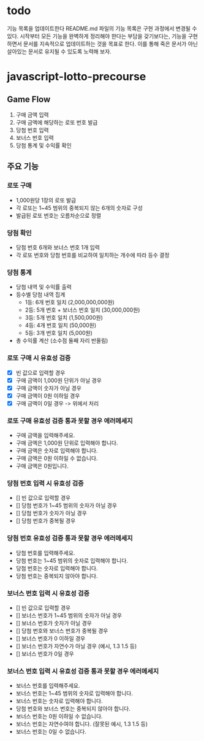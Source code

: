 # todo

기능 목록을 업데이트한다
README.md 파일의 기능 목록은 구현 과정에서 변경될 수 있다. 시작부터 모든 기능을 완벽하게 정리해야 한다는 부담을 갖기보다는, 기능을 구현하면서 문서를 지속적으로 업데이트하는 것을 목표로 한다. 이를 통해 죽은 문서가 아닌 살아있는 문서로 유지될 수 있도록 노력해 보자.

# javascript-lotto-precourse

## Game Flow

1. 구매 금액 입력
2. 구매 금액에 해당하는 로또 번호 발급
3. 당첨 번호 입력
4. 보너스 번호 입력
5. 당첨 통계 및 수익률 확인

## 주요 기능

### 로또 구매

- 1,000원당 1장의 로또 발급
- 각 로또는 1~45 범위의 중복되지 않는 6개의 숫자로 구성
- 발급된 로또 번호는 오름차순으로 정렬

### 당첨 확인

- 당첨 번호 6개와 보너스 번호 1개 입력
- 각 로또 번호와 당첨 번호를 비교하여 일치하는 개수에 따라 등수 결정

### 당첨 통계

- 당첨 내역 및 수익률 출력
- 등수별 당첨 내역 집계
  - 1등: 6개 번호 일치 (2,000,000,000원)
  - 2등: 5개 번호 + 보너스 번호 일치 (30,000,000원)
  - 3등: 5개 번호 일치 (1,500,000원)
  - 4등: 4개 번호 일치 (50,000원)
  - 5등: 3개 번호 일치 (5,000원)
- 총 수익률 계산 (소수점 둘째 자리 반올림)

### 로또 구매 시 유효성 검증

- [x] 빈 값으로 입력할 경우
- [x] 구매 금액이 1,000원 단위가 아닐 경우
- [x] 구매 금액이 숫자가 아닐 경우
- [x] 구매 금액이 0원 이하일 경우
- [x] 구매 금액이 0일 경우 -> 위에서 처리

### 로또 구매 유효성 검증 통과 못할 경우 에러메세지

- 구매 금액을 입력해주세요.
- 구매 금액은 1,000원 단위로 입력해야 합니다.
- 구매 금액은 숫자로 입력해야 합니다.
- 구매 금액은 0원 이하일 수 없습니다.
- 구매 금액은 0원입니다.

### 당첨 번호 입력 시 유효성 검증

- [] 빈 값으로 입력할 경우
- [] 당첨 번호가 1~45 범위의 숫자가 아닐 경우
- [] 당첨 번호가 숫자가 아닐 경우
- [] 당첨 번호가 중복될 경우

### 당첨 번호 유효성 검증 통과 못할 경우 에러메세지

- 당첨 번호를 입력해주세요.
- 당첨 번호는 1~45 범위의 숫자로 입력해야 합니다.
- 당첨 번호는 숫자로 입력해야 합니다.
- 당첨 번호는 중복되지 않아야 합니다.

### 보너스 번호 입력 시 유효성 검증

- [] 빈 값으로 입력할 경우
- [] 보너스 번호가 1~45 범위의 숫자가 아닐 경우
- [] 보너스 번호가 숫자가 아닐 경우
- [] 당첨 번호와 보너스 번호가 중복될 경우
- [] 보너스 번호가 0 이하일 경우
- [] 보너스 번호가 자연수가 아닐 경우 (예시, 1.3 1.5 등)
- [] 보너스 번호가 0일 경우

### 보너스 번호 입력 시 유효성 검증 통과 못할 경우 에러메세지

- 보너스 번호를 입력해주세요.
- 보너스 번호는 1~45 범위의 숫자로 입력해야 합니다.
- 보너스 번호는 숫자로 입력해야 합니다.
- 당첨 번호와 보너스 번호는 중복되지 않아야 합니다.
- 보너스 번호는 0원 이하일 수 없습니다.
- 보너스 번호는 자연수여야 합니다. (잘못된 예시, 1.3 1.5 등)
- 보너스 번호는 0일 수 없습니다.
